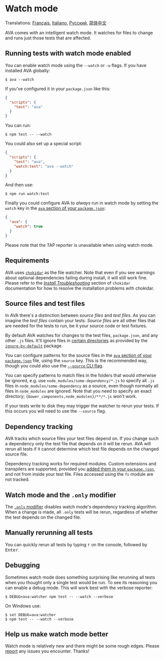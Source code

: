 # Watch mode

Translations: [Français](https://github.com/avajs/ava-docs/blob/master/fr_FR/docs/recipes/watch-mode.md), [Italiano](https://github.com/avajs/ava-docs/blob/master/it_IT/docs/recipes/watch-mode.md), [Русский](https://github.com/avajs/ava-docs/blob/master/ru_RU/docs/recipes/watch-mode.md), [简体中文](https://github.com/avajs/ava-docs/blob/master/zh_CN/docs/recipes/watch-mode.md)

AVA comes with an intelligent watch mode. It watches for files to change and runs just those tests that are affected.

## Running tests with watch mode enabled

You can enable watch mode using the `--watch` or `-w` flags. If you have installed AVA globally:

```console
$ ava --watch
```

If you've configured it in your `package.json` like this:

```json
{
  "scripts": {
    "test": "ava"
  }
}
```

You can run:

```console
$ npm test -- --watch
```

You could also set up a special script:

```json
{
  "scripts": {
    "test": "ava",
    "watch:test": "ava --watch"
  }
}
```

And then use:

```console
$ npm run watch:test
```

Finally you could configure AVA to *always* run in watch mode by setting the `watch` key in the [`ava` section of your `package.json`]:

```json
{
  "ava": {
    "watch": true
  }
}
```

Please note that the TAP reporter is unavailable when using watch mode.

## Requirements

AVA uses [`chokidar`] as the file watcher. Note that even if you see warnings about optional dependencies failing during install, it will still work fine. Please refer to the *[Install Troubleshooting]* section of `chokidar` documentation for how to resolve the installation problems with chokidar.

## Source files and test files

In AVA there's a distinction between *source files* and *test files*. As you can imagine the *test files* contain your tests. *Source files* are all other files that are needed for the tests to run, be it your source code or test fixtures.

By default AVA watches for changes to the test files, `package.json`, and any other `.js` files. It'll ignore files in [certain directories](https://github.com/novemberborn/ignore-by-default/blob/master/index.js) as provided by the [`ignore-by-default`] package.

You can configure patterns for the source files in the [`ava` section of your `package.json`] file, using the `source` key. This is the recommended way, though you could also use the [`--source` CLI flag].

You can specify patterns to match files in the folders that would otherwise be ignored, e.g. use `node_modules/some-dependency/*.js` to specify all `.js` files in `node_modules/some-dependency` as a source, even though normally all files in `node_modules` are ignored. Note that you need to specify an exact directory; `{bower_components,node_modules}/**/*.js` won't work.

If your tests write to disk they may trigger the watcher to rerun your tests. If this occurs you will need to use the `--source` flag.

## Dependency tracking

AVA tracks which source files your test files depend on. If you change such a dependency only the test file that depends on it will be rerun. AVA will rerun all tests if it cannot determine which test file depends on the changed source file.

Dependency tracking works for required modules. Custom extensions and transpilers are supported, provided you [added them in your `package.json`](#configuration), and not from inside your test file. Files accessed using the `fs` module are not tracked.

## Watch mode and the `.only` modifier

The [`.only` modifier] disables watch mode's dependency tracking algorithm. When a change is made, all `.only` tests will be rerun, regardless of whether the test depends on the changed file.

## Manually rerunning all tests

You can quickly rerun all tests by typing <kbd>r</kbd> on the console, followed by <kbd>Enter</kbd>.

## Debugging

Sometimes watch mode does something surprising like rerunning all tests when you thought only a single test would be run. To see its reasoning you can enable a debug mode. This will work best with the verbose reporter:

```console
$ DEBUG=ava:watcher npm test -- --watch --verbose
```

On Windows use:

```console
$ set DEBUG=ava:watcher
$ npm test -- --watch --verbose
```

## Help us make watch mode better

Watch mode is relatively new and there might be some rough edges. Please [report](https://github.com/avajs/ava/issues) any issues you encounter. Thanks!

[`chokidar`]: https://github.com/paulmillr/chokidar
[Install Troubleshooting]: https://github.com/paulmillr/chokidar#install-troubleshooting
[`ignore-by-default`]: https://github.com/novemberborn/ignore-by-default
[`--source` CLI flag]: https://github.com/avajs/ava#cli
[`.only` modifier]: https://github.com/avajs/ava#running-specific-tests
[`ava` section of your `package.json`]: https://github.com/avajs/ava#configuration

